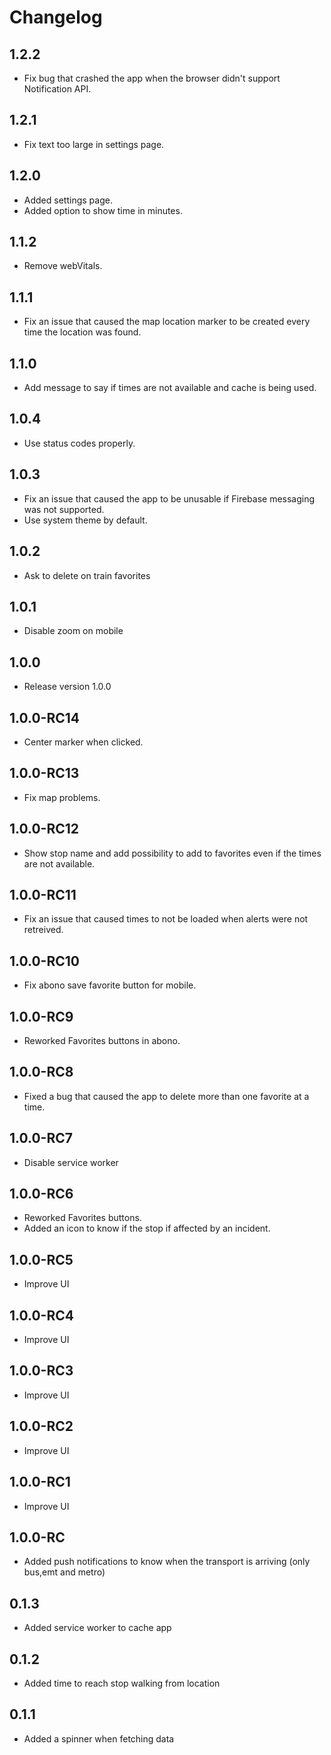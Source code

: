 # Changelog

## 1.2.2
- Fix bug that crashed the app when the browser didn't support Notification API.

## 1.2.1
- Fix text too large in settings page.

## 1.2.0
- Added settings page.
- Added option to show time in minutes.

## 1.1.2
- Remove webVitals.

## 1.1.1
- Fix an issue that caused the map location marker to be created every time the location was found.

## 1.1.0
- Add message to say if times are not available and cache is being used.

## 1.0.4
- Use status codes properly.

## 1.0.3
- Fix an issue that caused the app to be unusable if Firebase messaging was not supported.
- Use system theme by default.

## 1.0.2
- Ask to delete on train favorites

## 1.0.1
- Disable zoom on mobile

## 1.0.0
- Release version 1.0.0

## 1.0.0-RC14
- Center marker when clicked.

## 1.0.0-RC13
- Fix map problems.

## 1.0.0-RC12
- Show stop name and add possibility to add to favorites even if the times are not available.

## 1.0.0-RC11
- Fix an issue that caused times to not be loaded when alerts were not retreived.

## 1.0.0-RC10
- Fix abono save favorite button for mobile.

## 1.0.0-RC9
- Reworked Favorites buttons in abono.

## 1.0.0-RC8
- Fixed a bug that caused the app to delete more than one favorite at a time.

## 1.0.0-RC7
- Disable service worker

## 1.0.0-RC6
- Reworked Favorites buttons.
- Added an icon to know if the stop if affected by an incident.

## 1.0.0-RC5
- Improve UI

## 1.0.0-RC4
- Improve UI

## 1.0.0-RC3
- Improve UI

## 1.0.0-RC2
- Improve UI

## 1.0.0-RC1
- Improve UI

## 1.0.0-RC
- Added push notifications to know when the transport is arriving (only bus,emt and metro)

## 0.1.3
- Added service worker to cache app

## 0.1.2
- Added time to reach stop walking from location

## 0.1.1
- Added a spinner when fetching data